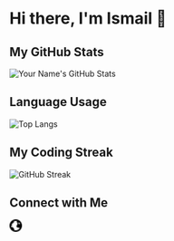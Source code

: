 # Hi there, I'm Ismail 👋

## My GitHub Stats
![Your Name's GitHub Stats](https://github-readme-stats.vercel.app/api?username=dogaanismail&show_icons=true)

## Language Usage
![Top Langs](https://github-readme-stats.vercel.app/api/top-langs/?username=dogaanismail&layout=compact)

## My Coding Streak
![GitHub Streak](http://github-readme-streak-stats.herokuapp.com?user=dogaanismail&theme=dark&background=000000)

## Connect with Me
[<img align="left" alt="https://www.linkedin.com/in/ismail-dogan/" width="22px" src="https://raw.githubusercontent.com/iconic/open-iconic/master/svg/globe.svg" />][linkedin]

[linkedin]: https://www.linkedin.com/in/ismail-dogan/
